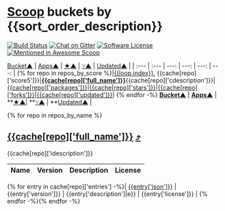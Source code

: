# [Scoop](https://scoop.sh/) buckets by {{sort_order_description}}
[![Build Status](https://ci.appveyor.com/api/projects/status/github/rasa/scoop-directory?svg=true)](https://ci.appveyor.com/project/rasa/scoop-directory "Build Status") <!--
--> [![Chat on Gitter](https://badges.gitter.im/lukesampson/scoop.svg)](https://gitter.im/lukesampson/scoop)<!--
--> [![Software License](https://img.shields.io/badge/license-MIT-brightgreen.svg?style=flat-square)](LICENSE)<!--
--> [![Mentioned in Awesome Scoop](https://awesome.re/mentioned-badge.svg)](https://github.com/h404bi/awesome-scoop/blob/master/README.md "Awesome Scoop")

[Bucket&#x25b2;](by-bucket.md) | [Apps&#x25b2;](by-apps.md) | [&#x2605;&#x25b2;](by-stars.md) | [&#x2442;&#x25b2;](by-forks.md) | [Updated&#x25b2;](by-date-updated.md) |
| :--- | :--- | ---: | ---: | ---: | ---: |
{% for repo in repos_by_score %}<!--
-->|<a name="back_{{cache[repo]['id']}}" id="back_{{cache[repo]['id']}}"></a>[{{loop.index}}.](#back_{{cache[repo]['id']}})&nbsp;{{cache[repo]['score5']}}<!--
-->|[__{{cache[repo]['full_name']}}__]({{cache[repo]['url']}}){{cache[repo]['cdescription']}}<!--
-->|[{{cache[repo]['packages']}}](#{{cache[repo]['id']}})<!--
-->|[{{cache[repo]['stars']}}]({{cache[repo]['stars_url']}})<!--
-->|[{{cache[repo]['forks']}}]({{cache[repo]['forks_url']}})<!--
-->|[{{cache[repo]['updated']}}]({{cache[repo]['updated_url']}} "{{cache[repo]['updated_at']}}")|
{% endfor -%}
**[Bucket&#x25b2;](by-bucket.md)** | **[Apps&#x25b2;](by-apps.md)** | **[&#x2605;&#x25b2;](by-stars.md)<!--
-->| **[&#x2442;&#x25b2;](by-forks.md) | **[Updated&#x25b2;](by-updated.md) |

{% for repo in repos_by_name %}
## <a name="{{cache[repo]['id']}}" id="{{cache[repo]['id']}}"></a>[{{cache[repo]['full_name']}}]({{cache[repo]['url']}}) [&#x2934;](#back_{{cache[repo]['id']}})
{{cache[repo]['idescription']}}

| Name | Version | Description | License |
| :--- | :--- | :--- | :--- |
{% for entry in cache[repo]['entries'] -%}<!--
-->| [{{entry['json']}}]({{entry['url']}}) <!--
-->| {{entry['version']}} <!--
-->| {{entry['description']|e}} <!--
-->| {{entry['license']}} |
{% endfor -%}{% endfor -%}
